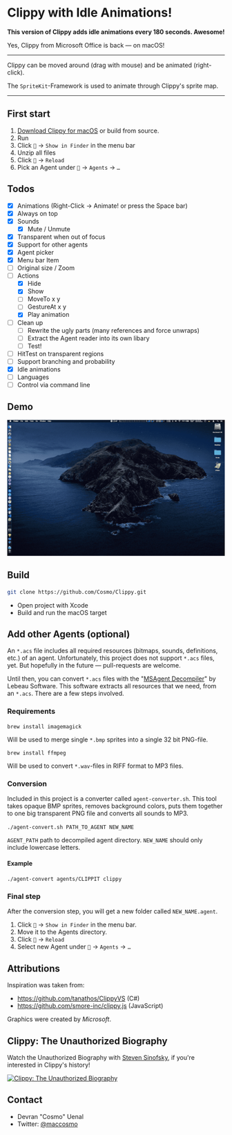 # Clippy with Idle Animations!

**This version of Clippy adds idle animations every 180 seconds. Awesome!**

Yes, Clippy from Microsoft Office is back — on macOS!

---

Clippy can be moved around (drag with mouse) and be animated (right-click).

The `SpriteKit`-Framework is used to animate through Clippy's sprite map.

--- 

## First start

1. [Download Clippy for macOS](https://github.com/Cosmo/Clippy/releases/download/2.0.0/Clippy.zip) or build from source.
2. Run
3. Click `📎` → `Show in Finder` in the menu bar
4. Unzip all files
5. Click `📎` → `Reload`
6. Pick an Agent under `📎` → `Agents` → `…`


## Todos

* [x] Animations (Right-Click → Animate! or press the Space bar)
* [x] Always on top
* [x] Sounds
  * [x] Mute / Unmute
* [x] Transparent when out of focus
* [x] Support for other agents
* [x] Agent picker 
* [x] Menu bar Item
* [ ] Original size / Zoom
* [ ] Actions
  * [x] Hide
  * [x] Show
  * [ ] MoveTo x y
  * [ ] GestureAt x y
  * [x] Play animation
* [ ] Clean up
  * [ ] Rewrite the ugly parts (many references and force unwraps)
  * [ ] Extract the Agent reader into its own libary
  * [ ] Test!
* [ ] HitTest on transparent regions
* [ ] Support branching and probability
* [x] Idle animations
* [ ] Languages
* [ ] Control via command line

## Demo

![Demo](https://github.com/Cosmo/Clippy/blob/master/Clippy.gif?raw=true)


## Build

```sh
git clone https://github.com/Cosmo/Clippy.git
```

* Open project with Xcode
* Build and run the macOS target


## Add other Agents (optional)

An `*.acs` file includes all required resources (bitmaps, sounds, definitions, etc.) of an agent.
Unfortunately, this project does not support `*.acs` files, yet. But hopefully in the future — pull-requests are welcome.
 
Until then, you can convert `*.acs` files with the "[MSAgent Decompiler](http://www.lebeausoftware.org/software/decompile.aspx)" by  Lebeau Software.
This software extracts all resources that we need, from an `*.acs`.
There are a few steps involved.

### Requirements

```
brew install imagemagick
```
Will be used to merge single `*.bmp` sprites into a single 32 bit PNG-file. 


```
brew install ffmpeg
```
Will be used to convert `*.wav`-files in RIFF format to MP3 files.

### Conversion

Included in this project is a converter called `agent-converter.sh`.
This tool takes opaque BMP sprites, removes background colors, puts them together to one big transparent PNG file and converts all sounds to MP3. 

`./agent-convert.sh PATH_TO_AGENT NEW_NAME`

`AGENT_PATH` path to decompiled agent directory.
`NEW_NAME` should only include lowercase letters.

#### Example

`./agent-convert agents/CLIPPIT clippy`

### Final step

After the conversion step, you will get a new folder called `NEW_NAME.agent`.

1. Click `📎` → `Show in Finder` in the menu bar.
2. Move it to the Agents directory.
3. Click `📎` → `Reload`
4. Select new Agent under `📎` → `Agents` → `…`

## Attributions

Inspiration was taken from:

* https://github.com/tanathos/ClippyVS (C#)
* https://github.com/smore-inc/clippy.js (JavaScript)

Graphics were created by *Microsoft*.

## Clippy: The Unauthorized Biography

Watch the Unauthorized Biography with [Steven Sinofsky](https://twitter.com/stevesi), if you're interested in Clippy's history!

[![Clippy: The Unauthorized Biography](https://img.youtube.com/vi/8bhjNvSSuLM/0.jpg)](https://www.youtube.com/watch?v=8bhjNvSSuLM)

## Contact

* Devran "Cosmo" Uenal
* Twitter: [@maccosmo](http://twitter.com/maccosmo)
